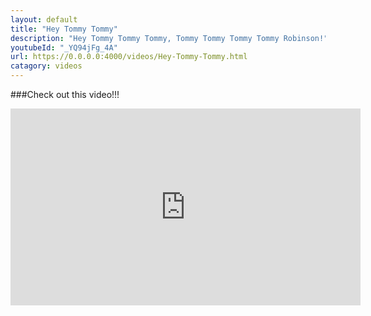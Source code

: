 ```yaml
---
layout: default
title: "Hey Tommy Tommy"
description: "Hey Tommy Tommy Tommy, Tommy Tommy Tommy Tommy Robinson!"
youtubeId: "_YQ94jFg_4A"
url: https://0.0.0.0:4000/videos/Hey-Tommy-Tommy.html
catagory: videos
---
```

###Check out this video!!!
<iframe width="560" height="315" src="https://www.youtube.com/embed/_YQ94jFg_4A" frameborder="0" allowfullscreen></iframe>
